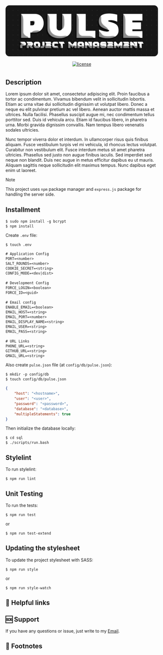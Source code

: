 <div align="center">

![Banner](./public/img/Pulse_Project.png)

[![license](https://img.shields.io/badge/license-MIT-blue.svg)](https://github.com/robjoh01/pulse-ht23/blob/HEAD/LICENSE.txt)

</div>

#

## Description

Lorem ipsum dolor sit amet, consectetur adipiscing elit. Proin faucibus a tortor ac condimentum. Vivamus bibendum velit in sollicitudin lobortis. Etiam ac urna vitae dui sollicitudin dignissim ut volutpat libero. Donec a neque eu elit pulvinar pretium ac vel libero. Aenean auctor mattis massa et ultrices. Nulla facilisi. Phasellus suscipit augue mi, nec condimentum tellus porttitor sed. Duis id vehicula arcu. Etiam id faucibus libero, in pharetra urna. Morbi gravida dignissim convallis. Nam tempus libero venenatis sodales ultricies.

Nunc tempor viverra dolor et interdum. In ullamcorper risus quis finibus aliquam. Fusce vestibulum turpis vel mi vehicula, id rhoncus lectus volutpat. Curabitur non vestibulum elit. Fusce interdum metus sit amet pharetra ultricies. Phasellus sed justo non augue finibus iaculis. Sed imperdiet sed neque non blandit. Duis nec augue in metus efficitur dapibus eu ut mauris. Aliquam sagittis neque sollicitudin elit maximus tempus. Nunc dapibus eget enim ut laoreet.

> [!NOTE]
> This project uses `npm` package manager and `express.js` package for handling the server side.

## Installment

```console
$ sudo npm install -g bcrypt
$ npm install
```

Create `.env` file:

```console
$ touch .env
```

```
# Application Config
PORT=<number>
SALT_ROUNDS=<number>
COOKIE_SECRET=<string>
CONFIG_MODE=<dev|dist>

# Development Config
FORCE_LOGIN=<boolean>
FORCE_ID=<guid>

# Email config
ENABLE_EMAIL=<boolean>
EMAIL_HOST=<string>
EMAIL_PORT=<number>
EMAIL_DISPLAY_NAME=<string>
EMAIL_USER=<string>
EMAIL_PASS=<string>

# URL Links
PHONE_URL=<string>
GITHUB_URL=<string>
GMAIL_URL=<string>

```

Also create `pulse.json` file (at `config/db/pulse.json`):

```console
$ mkdir -p config/db
$ touch config/db/pulse.json
```

```json
{
    "host": "<hostname>",
    "user": "<user>",
    "password": "<password>",
    "database": "<database>",
    "multipleStatements": true
}
```

Then initialize the database locally:

```console
$ cd sql
$ ./scripts/run.bash
```

## Stylelint

To run stylelint:

```console
$ npm run lint
```

## Unit Testing

To run the tests:

```console
$ npm run test
```

or

```console
$ npm run test-extend
```

## Updating the stylesheet

To update the project stylesheet with SASS:

```console
$ npm run style
```

or

```console
$ npm run style-watch
```

## 🔗 Helpful links

## 🆘 Support

If you have any questions or issue, just write to my [Email](mailto:mrrobin123mail@gmail.com).

## 📍 Footnotes
